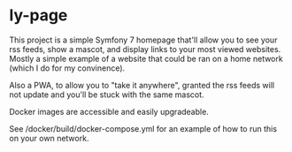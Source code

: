 # ly-page

This project is a simple Symfony 7 homepage that'll allow you to see your rss feeds, show a mascot, and display links to your most viewed websites.
Mostly a simple example of a website that could be ran on a home network (which I do for my convinence).

Also a PWA, to allow you to "take it anywhere", granted the rss feeds will not update and you'll be stuck with the same mascot.

Docker images are accessible and easily upgradeable.

See /docker/build/docker-compose.yml for an example of how to run this on your own network.
